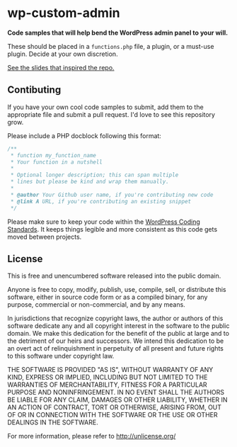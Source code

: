 wp-custom-admin
===

**Code samples that will help bend the WordPress admin panel to your will.**

These should be placed in a `functions.php` file, a plugin, or a must-use plugin. Decide at your own discretion.

[See the slides that inspired the repo.](https://speakerdeck.com/chrisvanpatten/developing-a-client-focused-admin-panel)

Contibuting
---

If you have your own cool code samples to submit, add them to the appropriate file and submit a pull request. I'd love to see this repository grow.

Please include a PHP docblock following this format:

```php
/**
 * function my_function_name
 * Your function in a nutshell
 *
 * Optional longer description; this can span multiple
 * lines but please be kind and wrap them manually.
 *
 * @author Your Github user name, if you're contributing new code
 * @link A URL, if you're contributing an existing snippet
 */
```

Please make sure to keep your code within the [WordPress Coding Standards](http://make.wordpress.org/core/handbook/coding-standards/). It keeps things legible and more consistent as this code gets moved between projects.

License
---

This is free and unencumbered software released into the public domain.

Anyone is free to copy, modify, publish, use, compile, sell, or
distribute this software, either in source code form or as a compiled
binary, for any purpose, commercial or non-commercial, and by any
means.

In jurisdictions that recognize copyright laws, the author or authors
of this software dedicate any and all copyright interest in the
software to the public domain. We make this dedication for the benefit
of the public at large and to the detriment of our heirs and
successors. We intend this dedication to be an overt act of
relinquishment in perpetuity of all present and future rights to this
software under copyright law.

THE SOFTWARE IS PROVIDED "AS IS", WITHOUT WARRANTY OF ANY KIND,
EXPRESS OR IMPLIED, INCLUDING BUT NOT LIMITED TO THE WARRANTIES OF
MERCHANTABILITY, FITNESS FOR A PARTICULAR PURPOSE AND NONINFRINGEMENT.
IN NO EVENT SHALL THE AUTHORS BE LIABLE FOR ANY CLAIM, DAMAGES OR
OTHER LIABILITY, WHETHER IN AN ACTION OF CONTRACT, TORT OR OTHERWISE,
ARISING FROM, OUT OF OR IN CONNECTION WITH THE SOFTWARE OR THE USE OR
OTHER DEALINGS IN THE SOFTWARE.

For more information, please refer to <http://unlicense.org/>

